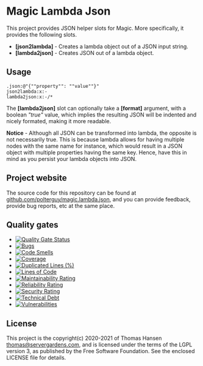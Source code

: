 
# Magic Lambda Json

This project provides JSON helper slots for Magic. More specifically, it provides the following slots.

* __[json2lambda]__ - Creates a lambda object out of a JSON input string.
* __[lambda2json]__ - Creates JSON out of a lambda object.

## Usage

```
.json:@"{""property"": ""value""}"
json2lambda:x:-
lambda2json:x:-/*
```

The **[lambda2json]** slot can optionally take a **[format]** argument, with a boolean _"true"_ value, which implies the
resulting JSON will be indented and nicely formated, making it more readable.

**Notice** - Although all JSON can be transformed into lambda, the opposite is not necessarily true. This is because
lambda allows for having multiple nodes with the same name for instance, which would result in a JSON object with
multiple properties having the same key. Hence, have this in mind as you persist your lambda objects into JSON.

## Project website

The source code for this repository can be found at [github.com/polterguy/magic.lambda.json](https://github.com/polterguy/magic.lambda.json), and you can provide feedback, provide bug reports, etc at the same place.

## Quality gates

- [![Quality Gate Status](https://sonarcloud.io/api/project_badges/measure?project=polterguy_magic.lambda.json&metric=alert_status)](https://sonarcloud.io/dashboard?id=polterguy_magic.lambda.json)
- [![Bugs](https://sonarcloud.io/api/project_badges/measure?project=polterguy_magic.lambda.json&metric=bugs)](https://sonarcloud.io/dashboard?id=polterguy_magic.lambda.json)
- [![Code Smells](https://sonarcloud.io/api/project_badges/measure?project=polterguy_magic.lambda.json&metric=code_smells)](https://sonarcloud.io/dashboard?id=polterguy_magic.lambda.json)
- [![Coverage](https://sonarcloud.io/api/project_badges/measure?project=polterguy_magic.lambda.json&metric=coverage)](https://sonarcloud.io/dashboard?id=polterguy_magic.lambda.json)
- [![Duplicated Lines (%)](https://sonarcloud.io/api/project_badges/measure?project=polterguy_magic.lambda.json&metric=duplicated_lines_density)](https://sonarcloud.io/dashboard?id=polterguy_magic.lambda.json)
- [![Lines of Code](https://sonarcloud.io/api/project_badges/measure?project=polterguy_magic.lambda.json&metric=ncloc)](https://sonarcloud.io/dashboard?id=polterguy_magic.lambda.json)
- [![Maintainability Rating](https://sonarcloud.io/api/project_badges/measure?project=polterguy_magic.lambda.json&metric=sqale_rating)](https://sonarcloud.io/dashboard?id=polterguy_magic.lambda.json)
- [![Reliability Rating](https://sonarcloud.io/api/project_badges/measure?project=polterguy_magic.lambda.json&metric=reliability_rating)](https://sonarcloud.io/dashboard?id=polterguy_magic.lambda.json)
- [![Security Rating](https://sonarcloud.io/api/project_badges/measure?project=polterguy_magic.lambda.json&metric=security_rating)](https://sonarcloud.io/dashboard?id=polterguy_magic.lambda.json)
- [![Technical Debt](https://sonarcloud.io/api/project_badges/measure?project=polterguy_magic.lambda.json&metric=sqale_index)](https://sonarcloud.io/dashboard?id=polterguy_magic.lambda.json)
- [![Vulnerabilities](https://sonarcloud.io/api/project_badges/measure?project=polterguy_magic.lambda.json&metric=vulnerabilities)](https://sonarcloud.io/dashboard?id=polterguy_magic.lambda.json)

## License

This project is the copyright(c) 2020-2021 of Thomas Hansen thomas@servergardens.com, and is licensed under the terms
of the LGPL version 3, as published by the Free Software Foundation. See the enclosed LICENSE file for details.
